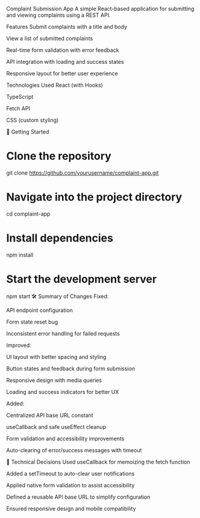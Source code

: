 Complaint Submission App
A simple React-based application for submitting and viewing complaints using a REST API.

Features
Submit complaints with a title and body

View a list of submitted complaints

Real-time form validation with error feedback

API integration with loading and success states

Responsive layout for better user experience

Technologies Used
React (with Hooks)

TypeScript

Fetch API

CSS (custom styling)

🚀 Getting Started

# Clone the repository
git clone https://github.com/yourusername/complaint-app.git

# Navigate into the project directory
cd complaint-app

# Install dependencies
npm install

# Start the development server
npm start
🛠️ Summary of Changes
Fixed:

API endpoint configuration

Form state reset bug

Inconsistent error handling for failed requests

Improved:

UI layout with better spacing and styling

Button states and feedback during form submission

Responsive design with media queries

Loading and success indicators for better UX

Added:

Centralized API base URL constant

useCallback and safe useEffect cleanup

Form validation and accessibility improvements

Auto-clearing of error/success messages with timeout

📌 Technical Decisions
Used useCallback for memoizing the fetch function

Added a setTimeout to auto-clear user notifications

Applied native form validation to assist accessibility

Defined a reusable API base URL to simplify configuration

Ensured responsive design and mobile compatibility

